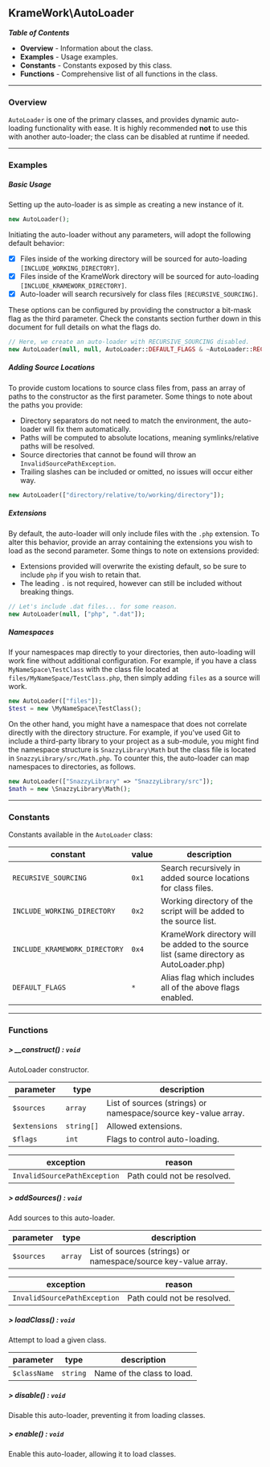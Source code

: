 ## KrameWork\AutoLoader

***Table of Contents***
* **Overview** - Information about the class.
* **Examples** - Usage examples.
* **Constants** - Constants exposed by this class.
* **Functions** - Comprehensive list of all functions in the class.

___
### Overview
`AutoLoader` is one of the primary classes, and provides dynamic auto-loading functionality with ease. It is highly recommended **not** to use this with another auto-loader; the class can be disabled at runtime if needed.
___
### Examples
##### Basic Usage
Setting up the auto-loader is as simple as creating a new instance of it.
```php
new AutoLoader();
```
Initiating the auto-loader without any parameters, will adopt the following default behavior:
- [x] Files inside of the working directory will be sourced for auto-loading `[INCLUDE_WORKING_DIRECTORY]`.
- [x] Files inside of the KrameWork directory will be sourced for auto-loading `[INCLUDE_KRAMEWORK_DIRECTORY]`.
- [x] Auto-loader will search recursively for class files `[RECURSIVE_SOURCING]`.

These options can be configured by providing the constructor a bit-mask flag as the third parameter. Check the constants section further down in this document for full details on what the flags do.
```php
// Here, we create an auto-loader with RECURSIVE_SOURCING disabled.
new AutoLoader(null, null, AutoLoader::DEFAULT_FLAGS & ~AutoLoader::RECURSIVE_SOURCING);
```
##### Adding Source Locations
To provide custom locations to source class files from, pass an array of paths to the constructor as the first parameter. Some things 
to note about the paths you provide:
- Directory separators do not need to match the environment, the auto-loader will fix them automatically.
- Paths will be computed to absolute locations, meaning symlinks/relative paths will be resolved.
- Source directories that cannot be found will throw an `InvalidSourcePathException`.
- Trailing slashes can be included or omitted, no issues will occur either way.
```php
new AutoLoader(["directory/relative/to/working/directory"]);
```

##### Extensions
By default, the auto-loader will only include files with the `.php` extension. To alter this behavior, provide an array containing 
the extensions you wish to load as the second parameter. Some things to note on extensions provided:
- Extensions provided will overwrite the existing default, so be sure to include `php` if you wish to retain that.
- The leading `.` is not required, however can still be included without breaking things.
```php
// Let's include .dat files... for some reason.
new AutoLoader(null, ["php", ".dat"]);
```

##### Namespaces
If your namespaces map directly to your directories, then auto-loading will work fine without additional configuration. For example, if
you have a class `MyNameSpace\TestClass` with the class file located at `files/MyNameSpace/TestClass.php`, then simply adding `files` as
a source will work.
```php
new AutoLoader(["files"]);
$test = new \MyNameSpace\TestClass();
```
On the other hand, you might have a namespace that does not correlate directly with the directory structure. For example, if you've 
used Git to include a third-party library to your project as a sub-module, you might find the namespace structure is 
`SnazzyLibrary\Math` but the class file is located in `SnazzyLibrary/src/Math.php`. To counter this, the auto-loader can 
map namespaces to directories, as follows.
```php
new AutoLoader(["SnazzyLibrary" => "SnazzyLibrary/src"]);
$math = new \SnazzyLibrary\Math();
```
___
### Constants
Constants available in the `AutoLoader` class:

constant | value | description
--- | --- | ---
`RECURSIVE_SOURCING` | `0x1` | Search recursively in added source locations for class files.
`INCLUDE_WORKING_DIRECTORY` | `0x2` | Working directory of the script will be added to the source list.
`INCLUDE_KRAMEWORK_DIRECTORY` | `0x4` | KrameWork directory will be added to the source list (same directory as AutoLoader.php)
`DEFAULT_FLAGS` | `*` | Alias flag which includes all of the above flags enabled.
___
### Functions
##### > __construct() : `void`
AutoLoader constructor.

parameter | type | description
--- | --- | ---
`$sources` | `array` | List of sources (strings) or namespace/source key-value array.
`$extensions` | `string[]` | Allowed extensions.
`$flags` | `int` | Flags to control auto-loading.

exception | reason
--- | ---
`InvalidSourcePathException` | Path could not be resolved.
##### > addSources() : `void`
Add sources to this auto-loader.

parameter | type | description
--- | --- | ---
`$sources` | `array` | List of sources (strings) or namespace/source key-value array.

exception | reason
--- | ---
`InvalidSourcePathException` | Path could not be resolved.
##### > loadClass() : `void`
Attempt to load a given class.

parameter | type | description
--- | --- | ---
`$className` | `string` | Name of the class to load.
##### > disable() : `void`
Disable this auto-loader, preventing it from loading classes.
##### > enable() : `void`
Enable this auto-loader, allowing it to load classes.
